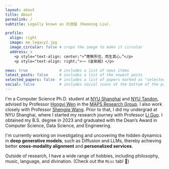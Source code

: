 ```yaml
---
layout: about
title: About
permalink: /
subtitle: Legally known as 刘浩铭 (Haoming Liu).

profile:
  align: right
  image: me_legacy2.jpg
  image_circular: false # crops the image to make it circular
  address: >
    <p style="text-align: center;">“應無所住，而生其心。”</p>
    <p style="text-align: right;">——《金剛經》</p>

news: true              # includes a list of news items
latest_posts: false     # includes a list of the newest posts
selected_papers: false  # includes a list of papers marked as "selected={true}"
social: false           # includes social icons at the bottom of the page
---
```


I'm a Computer Science Ph.D. student at [NYU Shanghai](https://shanghai.nyu.edu/) and [NYU Tandon](https://engineering.nyu.edu/), advised by Professor [Hongyi Wen](https://whongyi.github.io/) in the [MAPS Research Group](https://whongyi.github.io/MAPS-research). I also work closely with Professor [Shengjie Wang](https://sheng-jie-wang.github.io/). Prior to that, I did my undergrad at NYU Shanghai, where I started my research journey with Professor [Li Guo](https://shanghai.nyu.edu/academics/faculty/directory/li-guo). I obtained my B.S. degree in 2023 and graduated with the Dean’s Award in Computer Science, Data Science, and Engineering.

I'm currently working on investigating and uncovering the hidden dynamics in **deep generative models**, such as Diffusion and LLMs, thereby achieving better **cross-modality alignment** and **personalized services**.

Outside of research, I have a wide range of hobbies, including philosophy, music, language, and divination. (Check out the `Misc` tab! 🤣)

<!-- Write your biography here. Tell the world about yourself. Link to your favorite [subreddit](http://reddit.com). You can put a picture in, too. The code is already in, just name your picture `prof_pic.jpg` and put it in the `img/` folder.

Put your address / P.O. box / other info right below your picture. You can also disable any of these elements by editing `profile` property of the YAML header of your `_pages/about.md`. Edit `_bibliography/papers.bib` and Jekyll will render your [publications page](/al-folio/publications/) automatically.

Link to your social media connections, too. This theme is set up to use [Font Awesome icons](http://fortawesome.github.io/Font-Awesome/) and [Academicons](https://jpswalsh.github.io/academicons/), like the ones below. Add your Facebook, Twitter, LinkedIn, Google Scholar, or just disable all of them. -->
